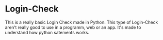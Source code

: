 # Login-Check
This is a really basic Login Check made in Python.
This type of Login-Check aren't really good to use in a programm, web or an app.
It's made to understand how python satements works.
